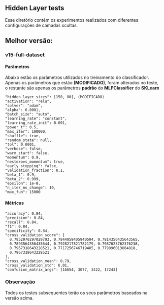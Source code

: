 ## Hidden Layer tests 

Esse diretório contém os experimentos realizados com diferentes configurações
de camadas ocultas.

## Melhor versão:
  ### v15-full-dataset

  #### Parâmetros
  Abaixo estão os parâmetros utilizados no treinamento do classificador.
  Apenas os parâmetros que estão **(MODIFICADO)**, foram alterados no teste,
  o restante são apenas os parâmetros **padrão** do **MLPClassifier** do **SKLearn** 

    "hidden_layer_sizes": [150, 80], (MODIFICADO)
    "activation": "relu",
    "solver": "adam",
    "alpha": 0.0001,
    "batch_size": "auto",
    "learning_rate": "constant",
    "learning_rate_init": 0.001,
    "power_t": 0.5,
    "max_iter": 100000,
    "shuffle": true,
    "random_state": null,
    "tol": 0.0001,
    "verbose": false,
    "warm_start": false,
    "momentum": 0.9,
    "nesterovs_momentum": true,
    "early_stopping": false,
    "validation_fraction": 0.1,
    "beta_1": 0.9,
    "beta_2": 0.999,
    "epsilon": 1e-8,
    "n_iter_no_change": 10,
    "max_fun": 15000


  #### Métricas
    "accuracy": 0.84,
    "precision": 0.84,
    "recall": 0.84,
    "f1": 0.84,
    "specificity": 0.84,
    "cross_validation_score": [
      0.7952970297029703, 0.7844059405940594, 0.7814356435643565,
      0.7893564356435644, 0.7928217821782179, 0.7987623762376238,
      0.7967318643228521, 0.7717256746719485, 0.779896013864818,
      0.7967318643228521
    ],
    "cross_validation_mean": 0.79,
    "cross_validation_std": 0.01,
    "confusion_matrix_args": [16654, 3077, 3422, 17243]


### Observação
  Todos os testes subsequentes terão os seus parâmetros baseados na versão acima.